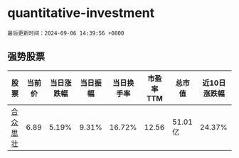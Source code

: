 # quantitative-investment

`最后更新时间：2024-09-06 14:39:56 +0800`

## 强势股票

|股票|当前价|当日涨跌幅|当日振幅|当日换手率|市盈率TTM|总市值|近10日涨跌幅|
|----|----|----|----|----|----|----|----|
|[合众思壮](https://xueqiu.com/S/SZ002383)|6.89|5.19%|9.31%|16.72%|12.56|51.01亿|24.37%|
